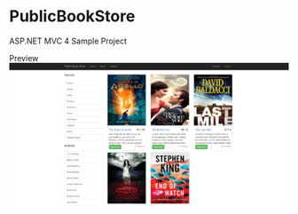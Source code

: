 # PublicBookStore
ASP.NET MVC 4 Sample Project

Preview
![alt tag](https://raw.githubusercontent.com/mecitsem/PublicBookStore/master/PublicBookStore.UI.Web/Content/page_preview.png)

